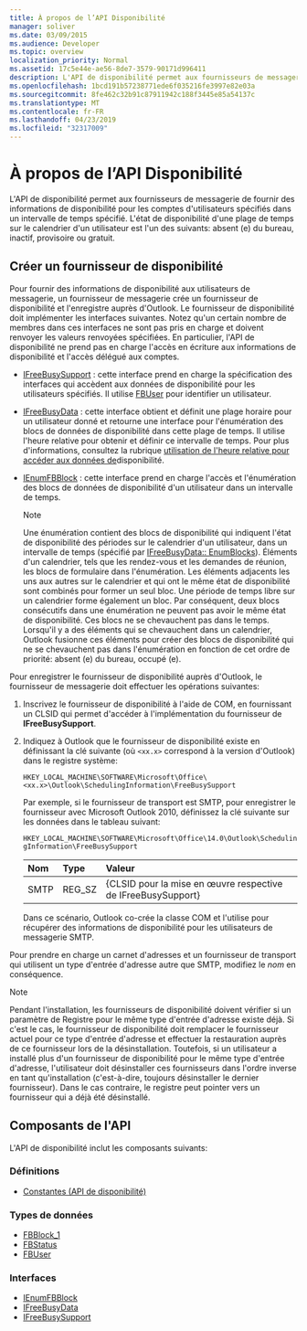 ```yaml
---
title: À propos de l’API Disponibilité
manager: soliver
ms.date: 03/09/2015
ms.audience: Developer
ms.topic: overview
localization_priority: Normal
ms.assetid: 17c5e44e-ae56-8de7-3579-90171d996411
description: L'API de disponibilité permet aux fournisseurs de messagerie de fournir des informations de disponibilité pour les comptes d'utilisateurs spécifiés dans un intervalle de temps spécifié.
ms.openlocfilehash: 1bcd191b57238771ede6f035216fe3997e82e03a
ms.sourcegitcommit: 8fe462c32b91c87911942c188f3445e85a54137c
ms.translationtype: MT
ms.contentlocale: fr-FR
ms.lasthandoff: 04/23/2019
ms.locfileid: "32317009"
---
```

# <a name="about-the-freebusy-api"></a>À propos de l’API Disponibilité

L'API de disponibilité permet aux fournisseurs de messagerie de fournir des informations de disponibilité pour les comptes d'utilisateurs spécifiés dans un intervalle de temps spécifié. L'état de disponibilité d'une plage de temps sur le calendrier d'un utilisateur est l'un des suivants: absent (e) du bureau, inactif, provisoire ou gratuit.
  
## <a name="create-a-freebusy-provider"></a>Créer un fournisseur de disponibilité

Pour fournir des informations de disponibilité aux utilisateurs de messagerie, un fournisseur de messagerie crée un fournisseur de disponibilité et l'enregistre auprès d'Outlook. Le fournisseur de disponibilité doit implémenter les interfaces suivantes. Notez qu'un certain nombre de membres dans ces interfaces ne sont pas pris en charge et doivent renvoyer les valeurs renvoyées spécifiées. En particulier, l'API de disponibilité ne prend pas en charge l'accès en écriture aux informations de disponibilité et l'accès délégué aux comptes.
  
- [IFreeBusySupport](ifreebusysupport.md) : cette interface prend en charge la spécification des interfaces qui accèdent aux données de disponibilité pour les utilisateurs spécifiés. Il utilise [FBUser](fbuser.md) pour identifier un utilisateur. 
    
- [IFreeBusyData](ifreebusydata.md) : cette interface obtient et définit une plage horaire pour un utilisateur donné et retourne une interface pour l'énumération des blocs de données de disponibilité dans cette plage de temps. Il utilise l'heure relative pour obtenir et définir ce intervalle de temps. Pour plus d'informations, consultez la rubrique [utilisation de l'heure relative pour accéder aux données de](how-to-use-relative-time-to-access-free-busy-data.md)disponibilité.
    
- [IEnumFBBlock](ienumfbblock.md) : cette interface prend en charge l'accès et l'énumération des blocs de données de disponibilité d'un utilisateur dans un intervalle de temps. 
    
   > [!NOTE]
   > Une énumération contient des blocs de disponibilité qui indiquent l'état de disponibilité des périodes sur le calendrier d'un utilisateur, dans un intervalle de temps (spécifié par [IFreeBusyData:: EnumBlocks](ifreebusydata-enumblocks.md)). Éléments d'un calendrier, tels que les rendez-vous et les demandes de réunion, les blocs de formulaire dans l'énumération. Les éléments adjacents les uns aux autres sur le calendrier et qui ont le même état de disponibilité sont combinés pour former un seul bloc. Une période de temps libre sur un calendrier forme également un bloc. Par conséquent, deux blocs consécutifs dans une énumération ne peuvent pas avoir le même état de disponibilité. Ces blocs ne se chevauchent pas dans le temps. Lorsqu'il y a des éléments qui se chevauchent dans un calendrier, Outlook fusionne ces éléments pour créer des blocs de disponibilité qui ne se chevauchent pas dans l'énumération en fonction de cet ordre de priorité: absent (e) du bureau, occupé (e). 
  
Pour enregistrer le fournisseur de disponibilité auprès d'Outlook, le fournisseur de messagerie doit effectuer les opérations suivantes:
  
1. Inscrivez le fournisseur de disponibilité à l'aide de COM, en fournissant un CLSID qui permet d'accéder à l'implémentation du fournisseur de **IFreeBusySupport**. 
    
2. Indiquez à Outlook que le fournisseur de disponibilité existe en définissant la clé suivante (où `<xx.x>` correspond à la version d'Outlook) dans le registre système: 
    
   `HKEY_LOCAL_MACHINE\SOFTWARE\Microsoft\Office\<xx.x>\Outlook\SchedulingInformation\FreeBusySupport`
    
   Par exemple, si le fournisseur de transport est SMTP, pour enregistrer le fournisseur avec Microsoft Outlook 2010, définissez la clé suivante sur les données dans le tableau suivant: 
    
   `HKEY_LOCAL_MACHINE\SOFTWARE\Microsoft\Office\14.0\Outlook\SchedulingInformation\FreeBusySupport`
    
   |Nom |Type |Valeur |
   |:-----|:-----|:-----|
   |SMTP  |REG_SZ  |{CLSID pour la mise en œuvre respective de IFreeBusySupport}  |
   
   Dans ce scénario, Outlook co-crée la classe COM et l'utilise pour récupérer des informations de disponibilité pour les utilisateurs de messagerie SMTP.
    
Pour prendre en charge un carnet d'adresses et un fournisseur de transport qui utilisent un type d'entrée d'adresse autre que SMTP, modifiez le *nom* en conséquence. 
  
> [!NOTE]
> Pendant l'installation, les fournisseurs de disponibilité doivent vérifier si un paramètre de Registre pour le même type d'entrée d'adresse existe déjà. Si c'est le cas, le fournisseur de disponibilité doit remplacer le fournisseur actuel pour ce type d'entrée d'adresse et effectuer la restauration auprès de ce fournisseur lors de la désinstallation. Toutefois, si un utilisateur a installé plus d'un fournisseur de disponibilité pour le même type d'entrée d'adresse, l'utilisateur doit désinstaller ces fournisseurs dans l'ordre inverse en tant qu'installation (c'est-à-dire, toujours désinstaller le dernier fournisseur). Dans le cas contraire, le registre peut pointer vers un fournisseur qui a déjà été désinstallé. 
  
## <a name="api-components"></a>Composants de l'API

L'API de disponibilité inclut les composants suivants:
  
### <a name="definitions"></a>Définitions

- [Constantes (API de disponibilité)](constants-free-busy-api.md)
    
### <a name="data-types"></a>Types de données

- [FBBlock_1](fbblock_1.md)
- [FBStatus](fbstatus.md)
- [FBUser](fbuser.md)
    
### <a name="interfaces"></a>Interfaces

- [IEnumFBBlock](ienumfbblock.md)
- [IFreeBusyData](ifreebusydata.md)
- [IFreeBusySupport](ifreebusysupport.md)
    

